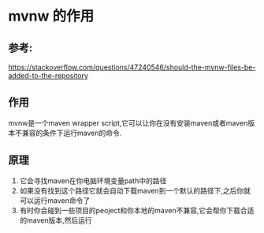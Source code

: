 # mvnw 的作用

## 参考:

https://stackoverflow.com/questions/47240546/should-the-mvnw-files-be-added-to-the-repository

## 作用

mvnw是一个maven wrapper script,它可以让你在没有安装maven或者maven版本不兼容的条件下运行maven的命令.

## 原理

1. 它会寻找maven在你电脑环境变量path中的路径
2. 如果没有找到这个路径它就会自动下载maven到一个默认的路径下,之后你就可以运行maven命令了
3. 有时你会碰到一些项目的peoject和你本地的maven不兼容,它会帮你下载合适的maven版本,然后运行

